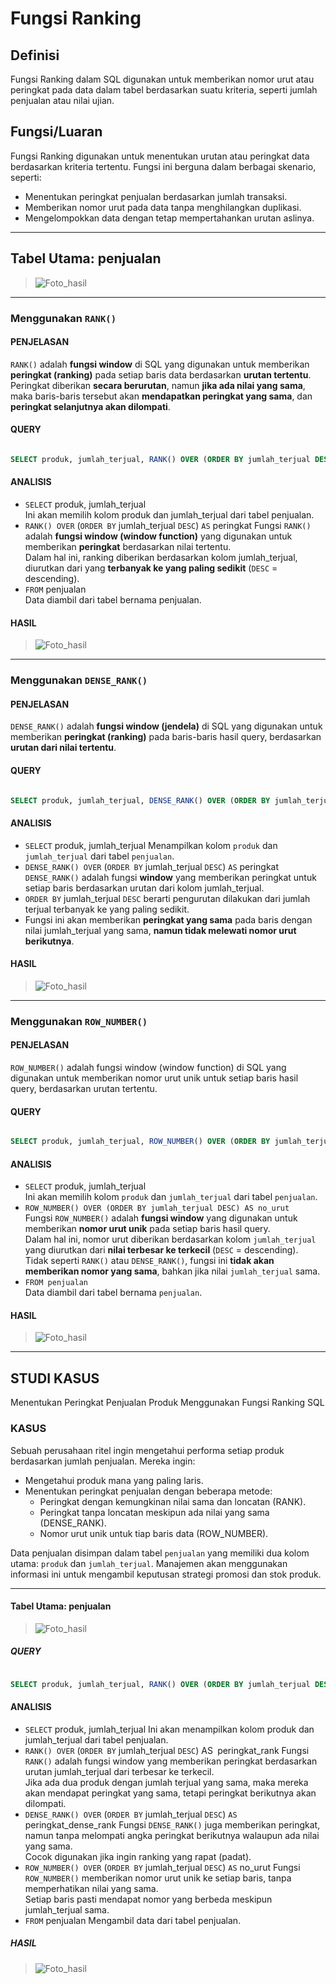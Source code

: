 # Fungsi Ranking 

## Definisi
Fungsi Ranking dalam SQL digunakan untuk memberikan nomor urut atau peringkat pada data
dalam tabel berdasarkan suatu kriteria, seperti jumlah penjualan atau nilai ujian.

## Fungsi/Luaran
Fungsi Ranking digunakan untuk menentukan urutan atau peringkat data berdasarkan kriteria tertentu. Fungsi ini berguna dalam berbagai skenario, seperti:
- Menentukan peringkat penjualan berdasarkan jumlah transaksi.
- Memberikan nomor urut pada data tanpa menghilangkan duplikasi.
- Mengelompokkan data dengan tetap mempertahankan urutan aslinya.


---
## Tabel Utama: penjualan

>![Foto_hasil](Assetxz/IMG-0.jpg)


---
### Menggunakan `RANK()`

#### PENJELASAN 
`RANK()` adalah **fungsi window** di SQL yang digunakan untuk memberikan **peringkat (ranking)** pada setiap baris data berdasarkan **urutan tertentu**. Peringkat diberikan **secara berurutan**, namun **jika ada nilai yang sama**, maka baris-baris tersebut akan **mendapatkan peringkat yang sama**, dan **peringkat selanjutnya akan dilompati**.
#### QUERY

```sql

SELECT produk, jumlah_terjual, RANK() OVER (ORDER BY jumlah_terjual DESC) AS peringkat FROM penjualan;

```

#### ANALISIS
- `SELECT` produk, jumlah_terjual  
    Ini akan memilih kolom produk dan jumlah_terjual dari tabel penjualan.
- `RANK() OVER` (`ORDER BY` jumlah_terjual `DESC`) `AS` peringkat 
    Fungsi `RANK()` adalah **fungsi window (window function)** yang digunakan untuk memberikan **peringkat** berdasarkan nilai tertentu.  
    Dalam hal ini, ranking diberikan berdasarkan kolom jumlah_terjual, diurutkan dari yang **terbanyak ke yang paling sedikit** (`DESC` = descending).
- `FROM` penjualan  
    Data diambil dari tabel bernama penjualan.

#### HASIL

>![Foto_hasil](Assetxz/IMG-2.jpg)


---

### Menggunakan `DENSE_RANK()`

#### PENJELASAN 
`DENSE_RANK()` adalah **fungsi window (jendela)** di SQL yang digunakan untuk memberikan **peringkat (ranking)** pada baris-baris hasil query, berdasarkan **urutan dari nilai tertentu**.

#### QUERY

```sql

SELECT produk, jumlah_terjual, DENSE_RANK() OVER (ORDER BY jumlah_terjual DESC) AS peringkat FROM penjualan;

```

#### ANALISIS
- `SELECT` produk, jumlah_terjual
    Menampilkan kolom `produk` dan `jumlah_terjual` dari tabel `penjualan`.
- `DENSE_RANK() OVER` (`ORDER BY` jumlah_terjual `DESC`) `AS` peringkat
    `DENSE_RANK()` adalah fungsi **window** yang memberikan peringkat untuk setiap baris berdasarkan urutan dari kolom jumlah_terjual.
- `ORDER BY` jumlah_terjual `DESC` 
    berarti pengurutan dilakukan dari jumlah terjual terbanyak ke yang paling sedikit.
- Fungsi ini akan memberikan **peringkat yang sama** pada baris dengan nilai jumlah_terjual yang sama, **namun tidak melewati nomor urut berikutnya**.

#### HASIL

>![Foto_hasil](Assetxz/IMG-1.jpg)


---

### Menggunakan `ROW_NUMBER()`

#### PENJELASAN 
`ROW_NUMBER()` adalah fungsi window (window function) di SQL yang digunakan untuk memberikan nomor urut unik untuk setiap baris hasil query, berdasarkan urutan tertentu.

#### QUERY

```sql

SELECT produk, jumlah_terjual, ROW_NUMBER() OVER (ORDER BY jumlah_terjual DESC) AS no_urut FROM penjualan;

```

#### ANALISIS
- `SELECT` produk, jumlah_terjual  
    Ini akan memilih kolom `produk` dan `jumlah_terjual` dari tabel `penjualan`.
- `ROW_NUMBER() OVER (ORDER BY jumlah_terjual DESC) AS no_urut`  
    Fungsi `ROW_NUMBER()` adalah **fungsi window** yang digunakan untuk memberikan **nomor urut unik** pada setiap baris hasil query.  
    Dalam hal ini, nomor urut diberikan berdasarkan kolom `jumlah_terjual` yang diurutkan dari **nilai terbesar ke terkecil** (`DESC` = descending).  
    Tidak seperti `RANK()` atau `DENSE_RANK()`, fungsi ini **tidak akan memberikan nomor yang sama**, bahkan jika nilai `jumlah_terjual` sama.
- `FROM penjualan`  
    Data diambil dari tabel bernama `penjualan`.

#### HASIL

>![Foto_hasil](Assetxz/IMG-3.jpg)


---

## STUDI KASUS
Menentukan Peringkat Penjualan Produk Menggunakan Fungsi Ranking SQL

### KASUS
Sebuah perusahaan ritel ingin mengetahui performa setiap produk berdasarkan jumlah penjualan. Mereka ingin:
- Mengetahui produk mana yang paling laris.
- Menentukan peringkat penjualan dengan beberapa metode:
    - Peringkat dengan kemungkinan nilai sama dan loncatan (RANK).
    - Peringkat tanpa loncatan meskipun ada nilai yang sama (DENSE_RANK).
    - Nomor urut unik untuk tiap baris data (ROW_NUMBER).

Data penjualan disimpan dalam tabel `penjualan` yang memiliki dua kolom utama: `produk` dan `jumlah_terjual`.
Manajemen akan menggunakan informasi ini untuk mengambil keputusan strategi promosi dan stok produk.

---

#### Tabel Utama: penjualan

>![Foto_hasil](Assetxz/IMG-43.png)

##### QUERY

```SQL

SELECT produk, jumlah_terjual, RANK() OVER (ORDER BY jumlah_terjual DESC) AS peringkat_rank, DENSE_RANK() OVER (ORDER BY jumlah_terjual DESC) AS peringkat_dense_rank, ROW_NUMBER() OVER (ORDER BY jumlah_terjual DESC) AS no_urut FROM penjualan;

```

#### ANALISIS
- `SELECT` produk, jumlah_terjual 
    Ini akan menampilkan kolom produk dan jumlah_terjual dari tabel penjualan.
- `RANK() OVER` (`ORDER BY` jumlah_terjual `DESC`) AS` `peringkat_rank
    Fungsi `RANK()` adalah fungsi window yang memberikan peringkat berdasarkan urutan jumlah_terjual dari terbesar ke terkecil.  
    Jika ada dua produk dengan jumlah terjual yang sama, maka mereka akan mendapat peringkat yang sama, tetapi peringkat berikutnya akan dilompati.
- `DENSE_RANK() OVER` (`ORDER BY` jumlah_terjual `DESC`) `AS` peringkat_dense_rank
    Fungsi `DENSE_RANK()` juga memberikan peringkat, namun tanpa melompati angka peringkat berikutnya walaupun ada nilai yang sama.  
    Cocok digunakan jika ingin ranking yang rapat (padat).
- `ROW_NUMBER() OVER` (`ORDER BY` jumlah_terjual `DESC`) `AS` no_urut
    Fungsi `ROW_NUMBER()` memberikan nomor urut unik ke setiap baris, tanpa memperhatikan nilai yang sama.  
    Setiap baris pasti mendapat nomor yang berbeda meskipun jumlah_terjual sama.
- `FROM` penjualan
    Mengambil data dari tabel penjualan.

##### HASIL

>![Foto_hasil](Assetxz/IMG-42.png)

